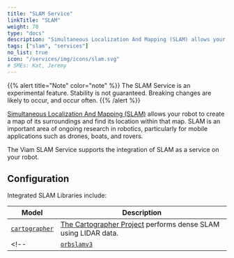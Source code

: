 ```yaml
---
title: "SLAM Service"
linkTitle: "SLAM"
weight: 70
type: "docs"
description: "Simultaneous Localization And Mapping (SLAM) allows your robot to create a map of its surroundings and find its location within that map."
tags: ["slam", "services"]
no_list: true
icon: "/services/img/icons/slam.svg"
# SMEs: Kat, Jeremy
---
```


{{% alert title="Note" color="note" %}}
The SLAM Service is an experimental feature.
Stability is not guaranteed.
Breaking changes are likely to occur, and occur often.
{{% /alert %}}

[Simultaneous Localization And Mapping (SLAM)](https://en.wikipedia.org/wiki/Simultaneous_localization_and_mapping) allows your robot to create a map of its surroundings and find its location within that map.
SLAM is an important area of ongoing research in robotics, particularly for mobile applications such as drones, boats, and rovers.

The Viam SLAM Service supports the integration of SLAM as a service on your robot.

## Configuration

Integrated SLAM Libraries include:

| Model | Description |
| ----- | ----------- |
| [`cartographer`](cartographer) | [The Cartographer Project](https://github.com/cartographer-project) performs dense SLAM using LIDAR data. |
<!-- | [`orbslamv3`](orbslamv3) | [ORB-SLAM3](https://github.com/UZ-SLAMLab/ORB_SLAM3) performs sparse SLAM using monocular or RGB-D images. | -->
